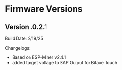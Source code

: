 # Firmware Versions

## Version .0.2.1
Build Date: 2/19/25

Changelogs:
- Based on ESP-Miner v2.4.1
- added target voltage to BAP Output for Bitaxe Touch
